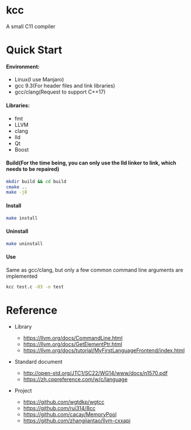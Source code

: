 # kcc

A small C11 compiler

# Quick Start

#### Environment:

* Linux(I use Manjaro)
* gcc 9.3(For header files and link libraries)
* gcc/clang(Request to support C++17)

#### Libraries:

* fmt
* LLVM
* clang
* lld
* Qt
* Boost

#### Build(For the time being, you can only use the lld linker to link, which needs to be repaired)

```bash
mkdir build && cd build
cmake ..
make -j8
```

#### Install

```bash
make install
```

#### Uninstall

```bash
make uninstall
```

#### Use

Same as gcc/clang, but only a few common command line arguments are implemented

```bash
kcc test.c -O3 -o test
```

# Reference
* Library
  * https://llvm.org/docs/CommandLine.html
  * https://llvm.org/docs/GetElementPtr.html
  * https://llvm.org/docs/tutorial/MyFirstLanguageFrontend/index.html

* Standard document
  * http://open-std.org/JTC1/SC22/WG14/www/docs/n1570.pdf 
  * https://zh.cppreference.com/w/c/language

* Project
  * https://github.com/wgtdkp/wgtcc
  * https://github.com/rui314/8cc
  * https://github.com/cacay/MemoryPool
  * https://github.com/zhangjiantao/llvm-cxxapi

